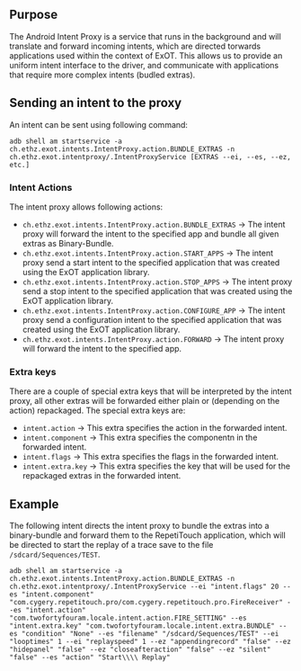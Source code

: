 ## Purpose
The Android Intent Proxy is a service that runs in the background and will translate and forward incoming intents, which are directed torwards applications used within the context of ExOT. This allows us to provide an uniform intent interface to the driver, and communicate with applications that require more complex intents (budled extras).

## Sending an intent to the proxy

An intent can be sent using following command:
```
adb shell am startservice -a ch.ethz.exot.intents.IntentProxy.action.BUNDLE_EXTRAS -n ch.ethz.exot.intentproxy/.IntentProxyService [EXTRAS --ei, --es, --ez, etc.]
```

### Intent Actions
The intent proxy allows following actions:

* `ch.ethz.exot.intents.IntentProxy.action.BUNDLE_EXTRAS` -> The intent proxy will forward the intent to the specified app and bundle all given extras as Binary-Bundle.
* `ch.ethz.exot.intents.IntentProxy.action.START_APPS` -> The intent proxy send a start intent to the specified application that was created using the ExOT application library.
* `ch.ethz.exot.intents.IntentProxy.action.STOP_APPS` -> The intent proxy send a stop intent to the specified application that was created using the ExOT application library.
* `ch.ethz.exot.intents.IntentProxy.action.CONFIGURE_APP` -> The intent proxy send a configuration intent to the specified application that was created using the ExOT application library.
* `ch.ethz.exot.intents.IntentProxy.action.FORWARD`  -> The intent proxy will forward the intent to the specified app.

### Extra keys
There are a couple of special extra keys that will be interpreted by the intent proxy, all other extras will be forwarded either plain or (depending on the action) repackaged. The special extra keys are:

* `intent.action` -> This extra specifies the action in the forwarded intent.
* `intent.component` -> This extra specifies the componentn in the forwarded intent.
* `intent.flags` -> This extra specifies the flags in the forwarded intent.
* `intent.extra.key` -> This extra specifies the key that will be used for the repackaged extras in the forwarded intent.

## Example
The following intent directs the intent proxy to bundle the extras into a binary-bundle and forward them to the RepetiTouch application, which will be directed to start the replay of a trace save to the file `/sdcard/Sequences/TEST`.

```
adb shell am startservice -a ch.ethz.exot.intents.IntentProxy.action.BUNDLE_EXTRAS -n ch.ethz.exot.intentproxy/.IntentProxyService --ei "intent.flags" 20 --es "intent.component" "com.cygery.repetitouch.pro/com.cygery.repetitouch.pro.FireReceiver" --es "intent.action" "com.twofortyfouram.locale.intent.action.FIRE_SETTING" --es "intent.extra.key" "com.twofortyfouram.locale.intent.extra.BUNDLE" --es "condition" "None" --es "filename" "/sdcard/Sequences/TEST" --ei "looptimes" 1 --ei "replayspeed" 1 --ez "appendingrecord" "false" --ez "hidepanel" "false" --ez "closeafteraction" "false" --ez "silent" "false" --es "action" "Start\\\\ Replay"
```